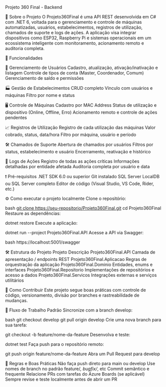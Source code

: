 Projeto 360 Final - Backend

🚀 Sobre o Projeto
O Projeto360Final é uma API REST desenvolvida em C# com .NET 6, voltada para o gerenciamento e controle de máquinas automatizadas, usuários, estabelecimentos, registros de utilização, chamados de suporte e logs de ações.
A aplicação visa integrar dispositivos como ESP32, Raspberry Pi e sistemas operacionais em um ecossistema inteligente com monitoramento, acionamento remoto e auditoria completa.

📌 Funcionalidades

👤 Gerenciamento de Usuários
Cadastro, atualização, ativação/inativação e listagem
Controle de tipos de conta (Master, Coordenador, Comum)
Gerenciamento de saldo e permissões

🏭 Gestão de Estabelecimentos
CRUD completo
Vínculo com usuários e máquinas
Filtro por nome e status

🖥️ Controle de Máquinas
Cadastro por MAC Address
Status de utilização e dispositivo (Online, Offline, Erro)
Acionamento remoto e controle de ações pendentes

📈 Registros de Utilização
Registro de cada utilização das máquinas
Valor cobrado, status, data/hora
Filtro por máquina, usuário e período

🛠️ Chamados de Suporte
Abertura de chamados por usuários
Filtros por status, estabelecimento e usuário
Encerramento, reativação e histórico

📝 Logs de Ações
Registro de todas as ações críticas
Informações detalhadas por entidade afetada
Auditoria completa por usuário e data

❗ Pré-requisitos
.NET SDK 6.0 ou superior
Git instalado
SQL Server LocalDB ou SQL Server completo
Editor de código (Visual Studio, VS Code, Rider, etc.)

⚙️ Como executar o projeto localmente
Clone o repositório:

bash
[git clone https://seu-repositorio/Projeto360Final.git](https://ProjetoMacSync@dev.azure.com/ProjetoMacSync/Projeto_Final_MacSync/_git/MacSync_API)
cd Projeto360Final
Restaure as dependências:

dotnet restore
Execute a aplicação:

dotnet run --project Projeto360Final.API
Acesse a API via Swagger:

bash
https://localhost:5001/swagger

🛠️ Estrutura do Projeto
Projeto	Descrição
Projeto360Final.API	Camada de apresentação / endpoints REST
Projeto360Final.Aplicacao	Regras de orquestração da aplicação
Projeto360Final.Dominio	Entidades, enums e interfaces
Projeto360Final.Repositorio	Implementações de repositórios e acesso a dados
Projeto360Final.Servicos	Integrações externas e serviços utilitários

🤝 Como Contribuir
Este projeto segue boas práticas com controle de código, versionamento, divisão por branches e rastreabilidade de mudanças.

🔁 Fluxo de Trabalho Padrão
Sincronize com a branch develop:

bash
git checkout develop
git pull origin develop
Crie uma nova branch para sua tarefa:

git checkout -b feature/nome-da-feature
Desenvolva e teste:

dotnet test
Faça push para o repositório remoto:


git push origin feature/nome-da-feature
Abra um Pull Request para develop

📌 Regras e Boas Práticas
Não faça push direto para main ou develop
Use nomes de branch no padrão feature/*, bugfix/*, etc
Commit semântico e frequente
Relacione PRs com tarefas do Azure Boards (se aplicável)
Sempre revise e teste localmente antes de abrir um PR

